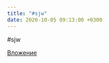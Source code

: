 ```yaml
---
title: "#sjw"
date: 2020-10-05 09:13:00 +0300
---
```


#sjw

[Вложение](https://vk.com/photo41076938_457247174)
